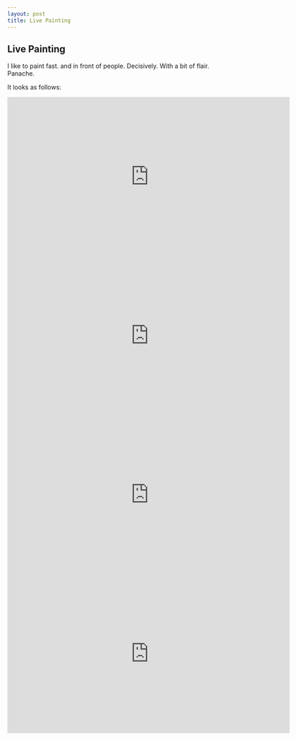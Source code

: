 ```yaml
---
layout: post
title: Live Painting 
---
```

## Live Painting


<span clas="newthought"> I like to paint fast.</span> and in front of people. Decisively.  With a bit of flair. Panache.

It looks as follows: 

<iframe src="https://player.vimeo.com/video/167660025" width="640" height="360" frameborder="0" webkitallowfullscreen mozallowfullscreen allowfullscreen></iframe>

<iframe src="https://player.vimeo.com/video/216054963" width="640" height="360" frameborder="0" webkitallowfullscreen mozallowfullscreen allowfullscreen></iframe>

<iframe src="https://player.vimeo.com/video/197821843" width="640" height="360" frameborder="0" webkitallowfullscreen mozallowfullscreen allowfullscreen></iframe>

<iframe src="https://player.vimeo.com/video/167796635" width="640" height="360" frameborder="0" webkitallowfullscreen mozallowfullscreen allowfullscreen></iframe>



